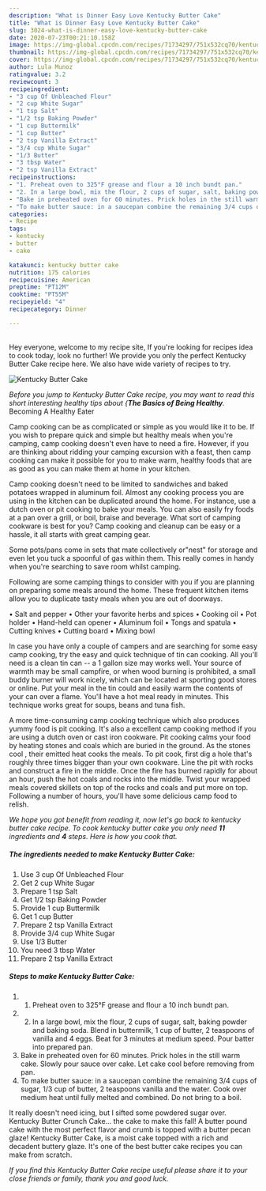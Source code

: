 ```yaml
---
description: "What is Dinner Easy Love Kentucky Butter Cake"
title: "What is Dinner Easy Love Kentucky Butter Cake"
slug: 3024-what-is-dinner-easy-love-kentucky-butter-cake
date: 2020-07-23T00:21:10.158Z
image: https://img-global.cpcdn.com/recipes/71734297/751x532cq70/kentucky-butter-cake-recipe-main-photo.jpg
thumbnail: https://img-global.cpcdn.com/recipes/71734297/751x532cq70/kentucky-butter-cake-recipe-main-photo.jpg
cover: https://img-global.cpcdn.com/recipes/71734297/751x532cq70/kentucky-butter-cake-recipe-main-photo.jpg
author: Lula Munoz
ratingvalue: 3.2
reviewcount: 3
recipeingredient:
- "3 cup Of Unbleached Flour"
- "2 cup White Sugar"
- "1 tsp Salt"
- "1/2 tsp Baking Powder"
- "1 cup Buttermilk"
- "1 cup Butter"
- "2 tsp Vanilla Extract"
- "3/4 cup White Sugar"
- "1/3 Butter"
- "3 tbsp Water"
- "2 tsp Vanilla Extract"
recipeinstructions:
- "1. Preheat oven to 325°F grease and flour a 10 inch bundt pan."
- "2. In a large bowl, mix the flour, 2 cups of sugar, salt, baking powder and baking soda. Blend in buttermilk, 1 cup of butter, 2 teaspoons of vanilla and 4 eggs. Beat for 3 minutes at medium speed. Pour batter into prepared pan."
- "Bake in preheated oven for 60 minutes. Prick holes in the still warm cake. Slowly pour sauce over cake. Let cake cool before removing from pan."
- "To make butter sauce: in a saucepan combine the remaining 3/4 cups of sugar, 1/3 cup of butter, 2 teaspoons vanilla and the water. Cook over medium heat until fully melted and combined. Do not bring to a boil."
categories:
- Recipe
tags:
- kentucky
- butter
- cake

katakunci: kentucky butter cake 
nutrition: 175 calories
recipecuisine: American
preptime: "PT12M"
cooktime: "PT55M"
recipeyield: "4"
recipecategory: Dinner

---
```

<br>
Hey everyone, welcome to my recipe site, If you're looking for recipes idea to cook today, look no further! We provide you only the perfect Kentucky Butter Cake recipe here. We also have wide variety of recipes to try.
<br>


![Kentucky Butter Cake](https://img-global.cpcdn.com/recipes/71734297/751x532cq70/kentucky-butter-cake-recipe-main-photo.jpg)

<i>Before you jump to Kentucky Butter Cake recipe, you may want to read this short interesting healthy tips about {<strong>The Basics of Being Healthy</strong>.</i>
Becoming A Healthy Eater

    
Camp cooking can be as complicated or simple as you would like it to be. If you wish to prepare quick and simple but healthy meals when you're camping, camp cooking doesn't even have to need a fire. However, if you are thinking about ridding your camping excursion with a feast, then camp cooking can make it possible for you to make warm, healthy foods that are as good as you can make them at home in your kitchen.

Camp cooking doesn't need to be limited to sandwiches and baked potatoes wrapped in aluminum foil.  Almost any cooking process you are using in the kitchen can be duplicated around the home. For instance, use a dutch oven or pit cooking to bake your meals. You can also easily fry foods at a pan over a grill, or boil, braise and beverage. What sort of camping cookware is best for you? Camp cooking and cleanup can be easy or a hassle, it all starts with great camping gear.

Some pots/pans come in sets that mate collectively or"nest" for storage and even let you tuck a spoonful of gas within them. This really comes in handy when you're searching to save room whilst camping.

Following are some camping things to consider with you if you are planning on preparing some meals around the home. These frequent kitchen items allow you to duplicate tasty meals when you are out of doorways.

• Salt and pepper
• Other your favorite herbs and spices
• Cooking oil
• Pot holder
• Hand-held can opener
• Aluminum foil
• Tongs and spatula
• Cutting knives
• Cutting board
• Mixing bowl


In case you have only a couple of campers and are searching for some easy camp cooking, try the easy and quick technique of tin can cooking. All you'll need is a clean tin can -- a 1 gallon size may works well. Your source of warmth may be small campfire, or when wood burning is prohibited, a small buddy burner will work nicely, which can be located at sporting good stores or online. Put your meal in the tin could and easily warm the contents of your can over a flame. You'll have a hot meal ready in minutes.  This technique works great for soups, beans and tuna fish.

A more time-consuming camp cooking technique which also produces yummy food is pit cooking.  It's also a excellent camp cooking method if you are using a dutch oven or cast iron cookware. Pit cooking calms your food by heating stones and coals which are buried in the ground. As the stones cool , their emitted heat cooks the meals. To pit cook, first dig a hole that's roughly three times bigger than your own cookware. Line the pit with rocks and construct a fire in the middle. Once the fire has burned rapidly for about an hour, push the hot coals and rocks into the middle. Twist your wrapped meals covered skillets on top of the rocks and coals and put more on top. Following a number of hours, you'll have some delicious camp food to relish.


<i>We hope you got benefit from reading it, now let's go back to kentucky butter cake recipe. To cook kentucky butter cake you only need <strong>11</strong> ingredients and <strong>4</strong> steps. Here is how you cook that.
</i>

##### The ingredients needed to make Kentucky Butter Cake:

1. Use 3 cup Of Unbleached Flour
1. Get 2 cup White Sugar
1. Prepare 1 tsp Salt
1. Get 1/2 tsp Baking Powder
1. Provide 1 cup Buttermilk
1. Get 1 cup Butter
1. Prepare 2 tsp Vanilla Extract
1. Provide 3/4 cup White Sugar
1. Use 1/3 Butter
1. You need 3 tbsp Water
1. Prepare 2 tsp Vanilla Extract


##### Steps to make Kentucky Butter Cake:

1. 1. Preheat oven to 325°F grease and flour a 10 inch bundt pan.
1. 2. In a large bowl, mix the flour, 2 cups of sugar, salt, baking powder and baking soda. Blend in buttermilk, 1 cup of butter, 2 teaspoons of vanilla and 4 eggs. Beat for 3 minutes at medium speed. Pour batter into prepared pan.
1. Bake in preheated oven for 60 minutes. Prick holes in the still warm cake. Slowly pour sauce over cake. Let cake cool before removing from pan.
1. To make butter sauce: in a saucepan combine the remaining 3/4 cups of sugar, 1/3 cup of butter, 2 teaspoons vanilla and the water. Cook over medium heat until fully melted and combined. Do not bring to a boil.


It really doesn&#39;t need icing, but I sifted some powdered sugar over. Kentucky Butter Crunch Cake… the cake to make this fall! A butter pound cake with the most perfect flavor and crumb is topped with a butter pecan glaze! Kentucky Butter Cake, is a moist cake topped with a rich and decadent buttery glaze. It&#39;s one of the best butter cake recipes you can make from scratch. 

<i>If you find this Kentucky Butter Cake recipe useful please share it to your close friends or family, thank you and good luck.</i>
